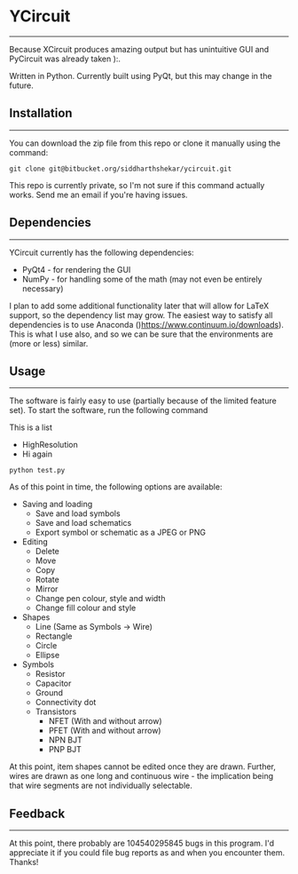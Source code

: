 # YCircuit #

-------------------------------------------------------------------------------
Because XCircuit produces amazing output but has unintuitive GUI and PyCircuit was already taken ):.

Written in Python. Currently built using PyQt, but this may change in the future.

## Installation ##

-------------------------------------------------------------------------------
You can download the zip file from this repo or clone it manually using the command:

`git clone git@bitbucket.org/siddharthshekar/ycircuit.git`

This repo is currently private, so I'm not sure if this command actually works. Send me an email if you're having issues.

## Dependencies ##

-------------------------------------------------------------------------------
YCircuit currently has the following dependencies:
  * PyQt4 - for rendering the GUI
  * NumPy - for handling some of the math (may not even be entirely necessary)

I plan to add some additional functionality later that will allow for LaTeX support, so the dependency list may grow. The easiest way to satisfy all dependencies is to use Anaconda ()<https://www.continuum.io/downloads>). This is what I use also, and so we can be sure that the environments are (more or less) similar.

## Usage ##

-------------------------------------------------------------------------------

The software is fairly easy to use (partially because of the limited feature set). To start the software, run the following command

This is a list
* HighResolution
* Hi again

`python test.py`

As of this point in time, the following options are available:
  * Saving and loading
    * Save and load symbols
    * Save and load schematics
    * Export symbol or schematic as a JPEG or PNG
  * Editing
    * Delete
    * Move
    * Copy
    * Rotate
    * Mirror
    * Change pen colour, style and width
    * Change fill colour and style
  * Shapes
    * Line (Same as Symbols -> Wire)
    * Rectangle
    * Circle
    * Ellipse
  * Symbols
    * Resistor
    * Capacitor
    * Ground
    * Connectivity dot
    * Transistors
      * NFET (With and without arrow)
      * PFET (With and without arrow)
      * NPN BJT
      * PNP BJT

At this point, item shapes cannot be edited once they are drawn. Further, wires are drawn as one long and continuous wire - the implication being that wire segments are not individually selectable.

## Feedback ##

-------------------------------------------------------------------------------

At this point, there probably are 104540295845 bugs in this program. I'd appreciate it if you could file bug reports as and when you encounter them. Thanks! 
